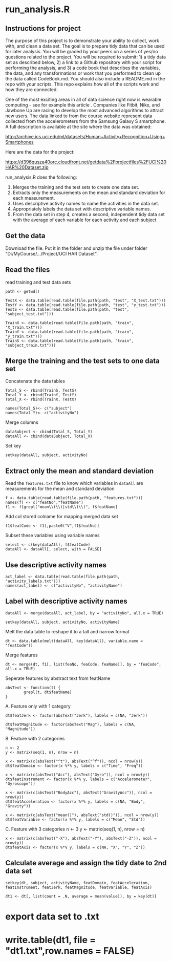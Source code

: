 run_analysis.R
===================

Instructions for project
------------------------
The purpose of this project is to demonstrate your ability to collect, work with, and clean a data set. The goal is to prepare tidy data that can be used for later analysis. You will be graded by your peers on a series of yes/no questions related to the project. You will be required to submit: 1) a tidy data set as described below, 2) a link to a Github repository with your script for performing the analysis, and 3) a code book that describes the variables, the data, and any transformations or work that you performed to clean up the data called CodeBook.md. You should also include a README.md in the repo with your scripts. This repo explains how all of the scripts work and how they are connected.  

One of the most exciting areas in all of data science right now is wearable computing - see for example this article . Companies like Fitbit, Nike, and Jawbone Up are racing to develop the most advanced algorithms to attract new users. The data linked to from the course website represent data collected from the accelerometers from the Samsung Galaxy S smartphone. A full description is available at the site where the data was obtained: 

http://archive.ics.uci.edu/ml/datasets/Human+Activity+Recognition+Using+Smartphones 

Here are the data for the project: 

https://d396qusza40orc.cloudfront.net/getdata%2Fprojectfiles%2FUCI%20HAR%20Dataset.zip 

run_analysis.R does the following:
1. Merges the training and the test sets to create one data set.
2. Extracts only the measurements on the mean and standard deviation for each measurement.
3. Uses descriptive activity names to name the activities in the data set.
4. Appropriately labels the data set with descriptive variable names.
5. From the data set in step 4, creates a second, independent tidy data set with the average of each variable for each activity and each subject


Get the data
------------
Download the file. Put it in the folder and unzip the file under folder "D:/MyCourse/.../Project/UCI HAR Dataset".


Read the files
--------------
read training and test data sets

	path <- getwd()
    
    TestX <- data.table(read.table(file.path(path, "test", "X_test.txt")))
    TestY <- data.table(read.table(file.path(path, "test", "y_test.txt")))
    TestS <- data.table(read.table(file.path(path, "test", "subject_test.txt")))
    
    TrainX <- data.table(read.table(file.path(path, "train", "X_train.txt")))
    TrainY <- data.table(read.table(file.path(path, "train", "y_train.txt")))
    TrainS <- data.table(read.table(file.path(path, "train", "subject_train.txt")))


Merge the training and the test sets to one data set
----------------------------------------------------
Concatenate the data tables
    
    Total_S <- rbind(TrainS, TestS)
    Total_Y <- rbind(TrainY, TestY)
    Total_X <- rbind(TrainX, TestX)
    
    names(Total_S)<- c("subject") 
    names(Total_Y)<- c("activityNo")
    
Merge columns

    dataSubject <- cbind(Total_S, Total_Y)
    dataAll <- cbind(dataSubject, Total_X)

Set key

    setkey(dataAll, subject, activityNo)


Extract only the mean and standard deviation
--------------------------------------------
Read the `features.txt` file to know which variables in `dataAll` are measurements for the mean and standard deviation

    f <- data.table(read.table(file.path(path, "features.txt")))
    names(f) <- c("featNo","featName")
    f1 <- f[grepl("mean\\(\\)|std\\(\\)", f$featName]
    
Add col stored colname for mapping merged data set 
    
    f1$featCode <- f1[,paste0("V",f1$featNo)]
    
Subset these variables using variable names
    
    select <- c(key(dataAll), f$featCode)
    dataAll <- dataAll[, select, with = FALSE]


Use descriptive activity names
------------------------------

    act_label <- data.table(read.table(file.path(path, "activity_labels.txt")))
    names(act_label) <- c("activityNo", "activityName")


Label with descriptive activity names
-------------------------------------

    dataAll <- merge(dataAll, act_label, by = "activityNo", all.x = TRUE)
    
    setkey(dataAll, subject, activityNo, activityName)
    

Melt the data table to reshape it to a tall and narrow format

    dt <- data.table(melt(dataAll, key(dataAll), variable.name = "featCode"))
     

Merge features

    dt <- merge(dt, f1[, list(feaNo, feaCode, feaName)], by = "feaCode", all.x = TRUE)
    
    
Seperate features by abstract text from featName 
    
    absText <- function(t) {
            grepl(t, dt$featName)
    }

A. Feature only with 1 category
    
    dt$featJerk <- factor(absText("Jerk"), labels = c(NA, "Jerk"))
    
    dt$featMagnitude <- factor(absText("Mag"), labels = c(NA, "Magnitude"))
    
B. Feature with 2 categories
    
    n <- 2
    y <- matrix(seq(1, n), nrow = n)
    
    x <- matrix(c(absText("^t"), absText("^f")), ncol = nrow(y))
    dt$featDomain <- factor(x %*% y, labels = c("Time", "Freq"))
    
    x <- matrix(c(absText("Acc"), absText("Gyro")), ncol = nrow(y))
    dt$featInstrument <- factor(x %*% y, labels = c("Accelerometer", "Gyroscope"))
    
    x <- matrix(c(absText("BodyAcc"), absText("GravityAcc")), ncol = nrow(y))
    dt$featAcceleration <- factor(x %*% y, labels = c(NA, "Body", "Gravity"))
    
    x <- matrix(c(absText("mean()"), absText("std()")), ncol = nrow(y))
    dt$featVariable <- factor(x %*% y, labels = c("Mean", "Std"))
    
C. Feature with 3 categories
    n <- 3
    y <- matrix(seq(1, n), nrow = n)
    
    x <- matrix(c(absText("-X"), absText("-Y"), absText("-Z")), ncol = nrow(y))
    dt$featAxis <- factor(x %*% y, labels = c(NA, "X", "Y", "Z"))
    
    
Calculate average and assign the tidy date to 2nd data set
----------------------------------------------------------
    
    setkey(dt, subject, activityName, featDomain, featAcceleration, featInstrument, featJerk, featMagnitude, featVariable, featAxis)
    
    dt1 <- dt[, list(count = .N, average = mean(value)), by = key(dt)]
    
# export data set to .txt
# write.table(dt1, file = "dt1.txt",row.names = FALSE)

    